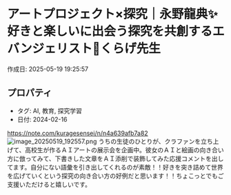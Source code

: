 # アートプロジェクト×探究｜永野龍典✨好きと楽しいに出会う探究を共創するエバンジェリスト🐬くらげ先生

作成日: 2025-05-19 19:25:57

## プロパティ

- タグ: AI, 教育, 探究学習
- 日付: 2024-02-16

https://note.com/kuragesensei/n/n4a639afb7a82
![image_20250519_192557.png](../assets/image_20250519_192557.png)
うちの生徒のひとりが、クラファンを立ち上げて、高校生が作るＡＩアートの展示会を企画中。彼女のＡＩと絵画の向き合い方に倣ってみて、下書きした文章をＡＩ添削で装飾してみた応援コメントを出してます。自分にない語彙を引き出してくれるのが素敵！！好きを突き詰めて世界を広げていくという探究の向き合い方の好例だと思います！！ちょこっとでもご支援いただけると嬉しいです。